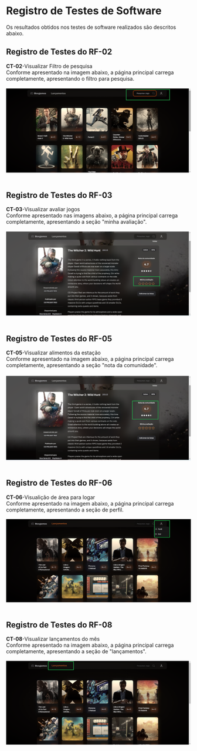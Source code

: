 # Registro de Testes de Software
Os resultados obtidos nos testes de software realizados são descritos abaixo. 

## Registro de Testes do RF-02

**CT-02**-Visualizar Filtro de pesquisa<br>
Conforme apresentado na imagem abaixo, a página principal carrega completamente, apresentando o filtro para pesquisa.<br><br>
<img src="img/req02.png">
<br><br>

## Registro de Testes do RF-03

**CT-03**-Visualizar avaliar jogos<br>
Conforme apresentado nas imagens abaixo, a página principal carrega completamente, apresentando a seção "minha avaliação".<br><br>
<img src="img/req03.png">
<br><br>

## Registro de Testes do RF-05

**CT-05**-Visualizar alimentos da estação<br>
Conforme apresentado na imagem abaixo, a página principal carrega completamente, apresentando a seção "nota da comunidade".<br><br>
<img src="img/req05.png">
<br><br>

## Registro de Testes do RF-06

**CT-06**-Visualição de área para logar<br>
Conforme apresentado na imagem abaixo, a página principal carrega completamente, apresentando a seção de perfil.<br><br>
<img src="img/req06.png">
<br><br>

## Registro de Testes do RF-08

**CT-08**-Visualizar  lançamentos do mês<br>
Conforme apresentado na imagem abaixo, a página principal carrega completamente, apresentando a seção de "lançamentos".<br><br>
<img src="img/req08.png">
<br><br>